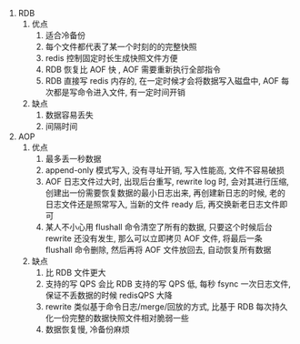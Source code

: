 1. RDB
   1. 优点
      1. 适合冷备份
      2. 每个文件都代表了某一个时刻的的完整快照
      3. redis 控制固定时长生成快照文件方便
      4. RDB 恢复比 AOF 快 ,  AOF 需要重新执行全部指令
      5. RDB 直接写 redis 内存的, 在一定时候才会将数据写入磁盘中,  AOF 每次都是写命令进入文件, 有一定时间开销
   2. 缺点
      1. 数据容易丢失
      2. 间隔时间
2. AOP
   1. 优点
      1. 最多丢一秒数据
      2. append-only 模式写入, 没有寻址开销, 写入性能高, 文件不容易破损
      3. AOF 日志文件过大时, 出现后台重写, rewrite log 时, 会对其进行压缩, 创建出一份需要恢复数据的最小日志出来, 再创建新日志的时候, 老的日志文件还是照常写入, 当新的文件 ready 后, 再交换新老日志文件即可
      4. 某人不小心用 flushall 命令清空了所有的数据, 只要这个时候后台 rewrite 还没有发生, 那么可以立即拷贝 AOF 文件, 将最后一条 flushall 命令删除, 然后再将 AOF 文件放回去, 自动恢复所有数据
   2. 缺点
      1. 比 RDB 文件更大
      2. 支持的写 QPS 会比 RDB 支持的写 QPS 低, 每秒 fsync 一次日志文件, 保证不丢数据的时候 redisQPS 大降
      3. rewrite 类似基于命令日志/merge/回放的方式, 比基于 RDB 每次持久化一份完整的数据快照文件相对脆弱一些
      4. 数据恢复慢, 冷备份麻烦

